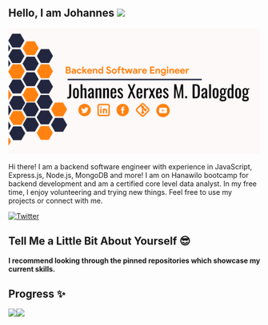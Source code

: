 ## Hello, I am Johannes <img src="https://media.giphy.com/media/hvRJCLFzcasrR4ia7z/giphy.gif" width="35">

![](https://raw.githubusercontent.com/johannes-xerxes-sz/johannes-xerxes-sz/main/banner.png)

Hi there! I am a backend software engineer with experience in JavaScript, Express.js, Node.js, MongoDB and more! I am on Hanawilo bootcamp for backend development and am a certified core level data analyst. In my free time, I enjoy volunteering and trying new things. Feel free to use my projects or connect with me.

<div align="left">
  <a href="https://twitter.com/Johannes_Xerxes" target="_blank"><img src="https://img.shields.io/twitter/follow/Johannes_Xerxes?logo=twitter&style=for-the-badge" alt="Twitter" /></a> 
</div>

## Tell Me a Little Bit About Yourself :sunglasses:



**I recommend looking through the pinned repositories which showcase my current skills.**

## Progress ✨

<img align="" height="120px" src="https://github-readme-stats.vercel.app/api?username=johannes-xerxes-sz&hide_title=true&hide_border=true&show_icons=true&include_all_commits=true&line_height=21&bg_color=0,EC6C6C,FFD479,FFFC79,73FA79&theme=graywhite" /><img align="" height="120px" src="https://github-readme-stats.vercel.app/api/top-langs/?username=johannes-xerxes-sz&hide_title=true&hide_border=true&layout=compact&bg_color=0,73FA79,73FDFF,D783FF&theme=graywhite" />

